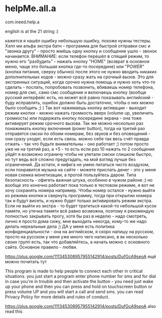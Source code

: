 helpMe.all.a
============

com.ineed.help.a

english is at the 21 string :)

кажется я нашёл ошибку небольшую ошибку, похоже нужны тестеры.
Хэлп ми альфа экстра батн - программа для быстрой отправки смс и "звонка другу" - просто жмёшь одну кнопку и сообщение ушло - звонок начинается. 
ВНИМАНИЕ: если телефон перешёл в спящий режим, то нужно его "разбудить" - нажать кнопку "HOME" (возврат в основное меню, чаще это большая кнопка где-то посередине) или "POWER" (кнопка питания, сверху обычно) после этого не нужно вводить никаких дополнительных кодов - можно сразу жать на срочный вызов.
Это для экстренных ситуаций, когда срочно нужна помощь и нужно хоть что-то сделать - послать, попробовать позвонить, вбиваешь номер телефона, номер для смс, само смс сообщение и включаешь кнопку (вообще русский интерфейс есть, но может всё равно показывать английский - буду исправлять, ошибок должно быть достаточно, чтобы о них можно было сообщить ;) )
Так вот нажимаешь кнопку активации - выходит режим кнопки - можно нажать громкость вверх (volume up, увеличить громкость) или подержать кнопку посередине экрана - она тоже активирует режим срочного вызова. Так же можно несколько раз понажимать кнопку включения (power button), тогда на третий раз отправятся смски по обоим номерам, без звуков и без оповещений - они сразу уходят, если есть связь. можно себе так весь счёт правда отжать - так что будьте внимательны - оно работает ;) потом просто уже не на третий раз, а +5 - то есть если раз 10 нажать то 2 сообщения уйдёт я возможно ограничу чтобы не улетали смски слишком быстро, но тут ведь всё сложно предугадать, на мой взгляд лучше без ограничений.
Да кстати, я нифига не умею питаться чисто воздухом, если понравится музыка на сайте - можете прислать денег - это у меня новая схемка монетизации, а прогой пользуйтесь даром.
Типа безопасность - офигеть важная штука, особенно в чужом районе ;) но вообще это конечно работает пока только в тестовом режиме, я вот не хочу сохранять номера например. Чтобы номер остался - нужно выйти из режима кнопки и свернуть программу, тогда при открытии номера так и будут висеть, и нужно будет только активировать режим экстра.
Если не выйти из экстра - то будет тратиться какой-то небольшой кусок памяти, но утечка памяти всё равно возможна, поэтому я рекомендую полностью закрывать прогу, хотя бы раз в неделю - надо смотреть, лично я просто дома сижу, мне выходить некогда, кому-то же надо делать нереальные дела ;)
ДА у меня есть политика конфиденциальности - она на английском, я скоро напишу на русском, просто на русском у меня уже много чего написано, в вк несколько своих групп есть, так что добавляйтесь, а начать можно с основного сайта.
Основное правило - любви.

https://plus.google.com/111345308957955142914/posts/DufGcA9seoA ещё можно почитать тут

This program is made to help people to connect each other in critical situations.
you just start a program enter phone number for sms and for dial in case you're in trouble and then activate the button - you need just wake up your phone and then you can press and hold on touchscreen button or press volume UP and you will start a call and send sms.
you can read Privacy Policy for more details and rules of conduct.

https://plus.google.com/111345308957955142914/posts/DufGcA9seoA also read this